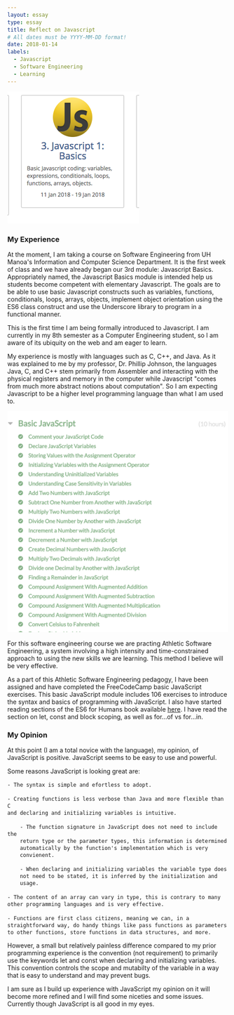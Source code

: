 ```yaml
---
layout: essay
type: essay
title: Reflect on Javascript
# All dates must be YYYY-MM-DD format!
date: 2018-01-14
labels:
  - Javascript
  - Software Engineering
  - Learning
---
```


<img class="ui small right floated rounded image" src="../images/javascriptBasics.png">

### My Experience ###

At the moment, I am taking a course on Software Engineering from UH Manoa's Information and Computer Science Department. It is the first week of class and we have already began our 3rd module: Javascript Basics. Appropriately named, the Javascript Basics module is intended help us students become competent with elementary Javascript. The goals are to be able to use basic Javascript constructs such as variables, functions, conditionals, loops, arrays, objects, implement object orientation using the ES6 class construct and use the Underscore library to program in a functional manner.

This is the first time I am being formally introduced to Javascript. I am currently in my 8th semester as a Computer Engineering student, so I am aware of its ubiquity on the web and am eager to learn. 

My experience is mostly with languages such as C, C++, and Java. As it was explained to me by my professor, Dr. Phillip Johnson, the languages Java, C, and C++ stem primarily from Assembler and interacting with the physical registers and memory in the computer while Javascript "comes from much more abstract notions about computation". So I am expecting Javascript to be a higher level programming language than what I am used to.

<img class="ui small left floated rounded image" src="../images/freeCodeCamp.png">

For this software engineering course we are practing Athletic Software Engineering, a system involving a high intensity and time-constrained approach to using the new skills we are learning. This method I believe will be very effective. 

As a part of this Athletic Software Engineering pedagogy, I have been assigned and have completed the FreeCodeCamp basic JavaScript exercises. This basic JavaScript module includes 106 exercises to introduce the syntax and basics of programming with JavaScript. I also have started reading sections of the ES6 for Humans book available [here](https://github.com/metagrover/ES6-for-humans). I have read the section on let, const and block scoping, as well as for...of vs for...in. 

### My Opinion ###

At this point (I am a total novice with the language), my opinion, of JavaScript is positive. JavaScript seems to be easy to use and powerful.

Some reasons JavaScript is looking great are: 
    
    - The syntax is simple and efortless to adopt. 
    
    - Creating functions is less verbose than Java and more flexible than C 
    and declaring and initializing variables is intuitive. 
        
        - The function signature in JavaScript does not need to include the 
        return type or the parameter types, this information is determined 
        automatically by the function's implementation which is very 
        convienent. 
        
        - When declaring and initializing variables the variable type does 
        not need to be stated, it is inferred by the initialization and 
        usage. 
    
    - The content of an array can vary in type, this is contrary to many 
    other programming languages and is very effective.
    
    - Functions are first class citizens, meaning we can, in a 
    straightforward way, do handy things like pass functions as parameters 
    to other functions, store functions in data structures, and more.

However, a small but relatively painless difference compared to my prior programming experience is the convention (not requirement) to primarily use the keywords let and const when declaring and initializing variables. This convention controls the scope and mutabilty of the variable in a way that is easy to understand and may prevent bugs.

I am sure as I build up experience with JavaScript my opinion on it will become more refined and I will find some niceties and some issues. Currently though JavaScript is all good in my eyes. 

